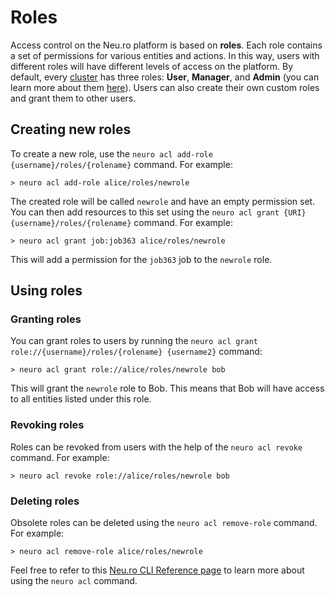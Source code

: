 # Roles

Access control on the Neu.ro platform is based on **roles**. Each role contains a set of permissions for various entities and actions. In this way, users with different roles will have different levels of access on the platform. By default, every [cluster](clusters-resources.md) has three roles: **User**, **Manager**, and **Admin** \(you can learn more about them [here](../../administration/cluster-management/managing-users-and-quotas.md#what-are-the-different-roles-available)\). Users can also create their own custom roles and grant them to other users.

## Creating new roles

To create a new role, use the `neuro acl add-role {username}/roles/{rolename}` command. For example:

```text
> neuro acl add-role alice/roles/newrole
```

The created role will be called `newrole` and have an empty permission set. You can then add resources to this set using the `neuro acl grant {URI} {username}/roles/{rolename}` command. For example:

```text
> neuro acl grant job:job363 alice/roles/newrole
```

This will add a permission for the `job363` job to the `newrole` role.

## Using roles

### Granting roles

You can grant roles to users by running the `neuro acl grant role://{username}/roles/{rolename} {username2}` command:

```text
> neuro acl grant role://alice/roles/newrole bob
```

This will grant the `newrole` role to Bob. This means that Bob will have access to all entities listed under this role.

### Revoking roles

Roles can be revoked from users with the help of the `neuro acl revoke` command. For example:

```text
> neuro acl revoke role://alice/roles/newrole bob
```

### Deleting roles

Obsolete roles can be deleted using the `neuro acl remove-role` command. For example:

```text
> neuro acl remove-role alice/roles/newrole
```

Feel free to refer to this [Neu.ro CLI Reference page](https://neu-ro.gitbook.io/neu-ro-cli-reference/commands/acl) to learn more about using the `neuro acl` command.

